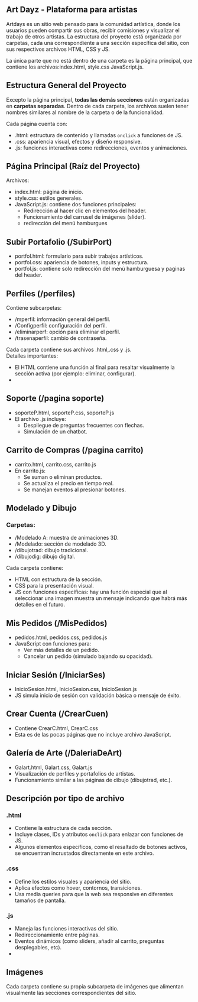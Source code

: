 ## Art Dayz - Plataforma para artistas
Artdays es un sitio web pensado para la comunidad artística, donde los usuarios pueden compartir sus obras, recibir comisiones y visualizar el trabajo de otros artistas. 
La estructura del proyecto está organizada por carpetas, cada una correspondiente a una sección específica del sitio, con sus respectivos archivos HTML, CSS y JS.

La única parte que no está dentro de una carpeta es la página principal, que contiene los archivos:index.html, style.css JavaScript.js.

## Estructura General del Proyecto

Excepto la página principal, **todas las demás secciones** están organizadas en **carpetas separadas**. 
Dentro de cada carpeta, los archivos suelen tener nombres similares al nombre de la carpeta o de la funcionalidad.

Cada página cuenta con:

- .html: estructura de contenido y llamadas `onclick` a funciones de JS.
- .css: apariencia visual, efectos y diseño responsive.
- .js: funciones interactivas como redirecciones, eventos y animaciones.

## Página Principal (Raíz del Proyecto)

Archivos:

- index.html: página de inicio.
- style.css: estilos generales.
- JavaScript.js: contiene dos funciones principales:
  - Redirección al hacer clic en elementos del header.
  - Funcionamiento del carrusel de imágenes (slider).
  - redirección del menú hamburgues

## Subir Portafolio (/SubirPort)

- portfol.html: formulario para subir trabajos artísticos.
- portfol.css: apariencia de botones, inputs y estructura.
- portfol.js: contiene solo redirección del menú hamburguesa y paginas del header.

## Perfiles (/perfiles)

Contiene subcarpetas:

- /mperfil: información general del perfil.
- /Configperfil: configuración del perfil.
- /eliminarperf: opción para eliminar el perfil.
- /trasenaperfil: cambio de contraseña.

Cada carpeta contiene sus archivos .html,.css y .js.  
Detalles importantes:
- El HTML contiene una función al final para resaltar visualmente la sección activa (por ejemplo: eliminar, configurar).
- 
## Soporte (/pagina soporte)

- soporteP.html, soporteP.css, soporteP.js
- El archivo .js incluye:
  - Despliegue de preguntas frecuentes con flechas.
  - Simulación de un chatbot.

## Carrito de Compras (/pagina carrito)

- carrito.html, carrito.css, carrito.js
- En carrito.js:
  - Se suman o eliminan productos.
  - Se actualiza el precio en tiempo real.
  - Se manejan eventos al presionar botones.

## Modelado y Dibujo
### Carpetas:
- /Modelado A: muestra de animaciones 3D.
- /Modelado: sección de modelado 3D.
- /dibujotrad: dibujo tradicional.
- /dibujodig: dibujo digital.

Cada carpeta contiene:
- HTML con estructura de la sección.
- CSS para la presentación visual.
- JS con funciones específicas: hay una función especial que al seleccionar una imagen muestra un mensaje indicando que habrá más detalles en el futuro.

## Mis Pedidos (/MisPedidos)

- pedidos.html, pedidos.css, pedidos.js
- JavaScript con funciones para:
  - Ver más detalles de un pedido.
  - Cancelar un pedido (simulado bajando su opacidad).

## Iniciar Sesión (/IniciarSes)

- InicioSesion.html, InicioSesion.css, InicioSesion.js
- JS simula inicio de sesión con validación básica o mensaje de éxito.

## Crear Cuenta (/CrearCuen)

- Contiene CrearC.html, CrearC.css
- Esta es de las pocas páginas que no incluye archivo JavaScript.

## Galería de Arte (/DaleriaDeArt)

- Galart.html, Galart.css, Galart.js
- Visualización de perfiles y portafolios de artistas.
- Funcionamiento similar a las páginas de dibujo (dibujotrad, etc.).

## Descripción por tipo de archivo

### .html
- Contiene la estructura de cada sección.
- Incluye clases, IDs y atributos `onclick` para enlazar con funciones de JS.
- Algunos elementos específicos, como el resaltado de botones activos, se encuentran incrustados directamente en este archivo.

### .css
- Define los estilos visuales y apariencia del sitio.
- Aplica efectos como hover, contornos, transiciones.
- Usa media queries para que la web sea responsive en diferentes tamaños de pantalla.

### .js
- Maneja las funciones interactivas del sitio.
- Redireccionamiento entre páginas.
- Eventos dinámicos (como sliders, añadir al carrito, preguntas desplegables, etc).
- 
## Imágenes
Cada carpeta contiene su propia subcarpeta de imágenes que alimentan visualmente las secciones correspondientes del sitio.
